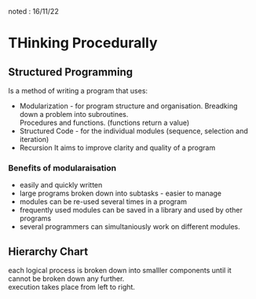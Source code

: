 noted : 16/11/22

# THinking Procedurally

## Structured Programming
Is a method of writing a program that uses:
- Modularization - for program structure and organisation. Breadking down a problem into subroutines.  
Procedures and functions. (functions return a value)
- Structured Code - for the individual modules (sequence, selection and iteration)
- Recursion
It aims to improve clarity and quality of a program

### Benefits of modularaisation

- easily and quickly written
- large programs broken down into subtasks - easier to manage
- modules can be re-used several times in a program
- frequently used modules can be saved in a library and used by other programs
- several programmers can simultaniously work on different modules.

## Hierarchy Chart
each logical process is broken down into smalller components until it cannot be broken down any further.  
execution takes place from left to right.
